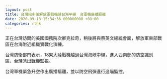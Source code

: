 ```yaml
---
layout: post
title: 台灣指多架解放軍戰機越台海中線　台軍機廣播驅離
date: 2020-09-18 15:34:36.000000000 +08:00
categories: rthk
---
```


正在台灣訪問的美國國務院次卿克拉奇，稍後將與蔡英文總統會面，解放軍東部戰區在台海附近組織實戰化演練。

台灣防衛部門表示，18架大陸戰機越過台灣海峽中線，進入西南部的防空識別區，台灣派出戰機監視。

台灣軍機緊急升空作出廣播驅離，並以防空飛彈進行追瞄監控。
